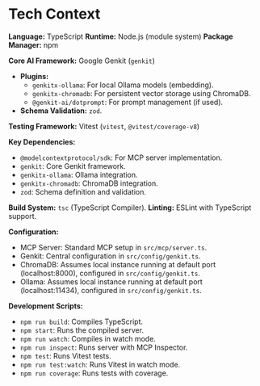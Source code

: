 <!-- Version: 0.4 | Last Updated: 2025-06-04 -->

# Tech Context

**Language:** TypeScript
**Runtime:** Node.js (module system)
**Package Manager:** npm

**Core AI Framework:** Google Genkit (`genkit`)
- **Plugins:**
    - `genkitx-ollama`: For local Ollama models (embedding).
    - `genkitx-chromadb`: For persistent vector storage using ChromaDB.
    - `@genkit-ai/dotprompt`: For prompt management (if used).
- **Schema Validation:** `zod`.

**Testing Framework:** Vitest (`vitest`, `@vitest/coverage-v8`)

**Key Dependencies:**
- `@modelcontextprotocol/sdk`: For MCP server implementation.
- `genkit`: Core Genkit framework.
- `genkitx-ollama`: Ollama integration.
- `genkitx-chromadb`: ChromaDB integration.
- `zod`: Schema definition and validation.

**Build System:** `tsc` (TypeScript Compiler).
**Linting:** ESLint with TypeScript support.

**Configuration:**
- MCP Server: Standard MCP setup in `src/mcp/server.ts`.
- Genkit: Central configuration in `src/config/genkit.ts`.
- ChromaDB: Assumes local instance running at default port (localhost:8000), configured in `src/config/genkit.ts`.
- Ollama: Assumes local instance running at default port (localhost:11434), configured in `src/config/genkit.ts`.

**Development Scripts:**
- `npm run build`: Compiles TypeScript.
- `npm start`: Runs the compiled server.
- `npm run watch`: Compiles in watch mode.
- `npm run inspect`: Runs server with MCP Inspector.
- `npm test`: Runs Vitest tests.
- `npm run test:watch`: Runs Vitest in watch mode.
- `npm run coverage`: Runs tests with coverage.